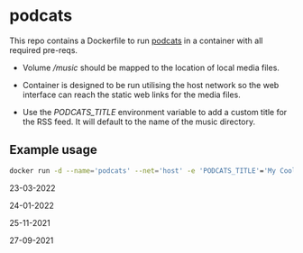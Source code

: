 # podcats

This repo contains a Dockerfile to run [podcats](https://github.com/jakubroztocil/podcats) in a container with all required pre-reqs.

* Volume */music* should be mapped to the location of local media files.

* Container is designed to be run utilising the host network so the web interface can reach the static web links for the media files.

* Use the *PODCATS_TITLE* environment variable to add a custom title for the RSS feed. It will default to the name of the music directory.

## Example usage

```sh
docker run -d --name='podcats' --net='host' -e 'PODCATS_TITLE'='My Cool Music' -e 'TCP_PORT_5000'='5000' -v '/localmusic':'/music':'ro,slave' -e "BRIDGE_IP=$(ip -4 addr show br0 | grep -Po 'inet \K[\d.]+')" 'mrporcles/podcats:latest'
```

23-03-2022

24-01-2022

25-11-2021

27-09-2021

